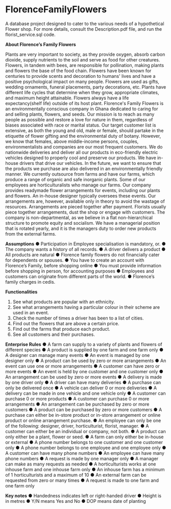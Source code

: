 # FlorenceFamilyFlowers
A database project designed to cater to the various needs of a hypothetical Flower shop. For more details, consult the Description.pdf file, and run the florist_service.sql code.


**About Florence’s Family Flowers**

Plants are very important to society, as they provide oxygen, absorb carbon dioxide, supply 
nutrients to the soil and serve as food for other creatures. Flowers, in tandem with bees, are 
responsible for pollination, making plants and flowers the base of the food chain.
Flowers have been known for centuries to provide scents and decoration to humans' lives and 
have a positive psychological impact on many people. Flowers are used as gifts, wedding 
ornaments, funeral placements, party decorations, etc. Plants have different life cycles that 
determine when they grow, appropriate climates, and maximum height attainable. Flowers 
always have a life expectancy(shelf life) outside of its host plant.
Florence's Family Flowers is an environmentally conscious company in Ghana dedicated to 
caring for and selling plants, flowers, and seeds. Our mission is to reach as many people as 
possible and restore a love for nature in them, regardless of biases associated with race or 
marital status. Our target customer list is extensive, as both the young and old, male or female, 
should partake in the etiquette of flower gifting and the environmental duty of botany. 
However, we know that females, above middle-income persons, couples, environmentalists 
and companies are our most frequent customers.
We do nationwide deliveries and deliver all our products in eco-friendly electric vehicles 
designed to properly cool and preserve our products. We have in-house drivers that drive our 
vehicles. In the future, we want to ensure that the products we purchase are also delivered in 
an environmentally friendly manner. We currently outsource from farms and have our farms, 
which produce a range of organic and safe inorganic plants. Some of our employees are 
horticulturalists who manage our farms.
Our company provides readymade flower arrangements for events, including our plants and 
flowers. An in-house designer typically oversees these events. Our arrangements are, however, 
available only in theory to avoid the wastage of resources. Arrangements are pieced together 
after payment. Florists usually piece together arrangements, dust the shop or engage with 
customers. 
The company is non-departmental, as we believe in a flat non-hierarchical structure to promote 
equity and socialism. We have a managerial position that is rotated yearly, and it is the 
managers duty to order new products from the external farms.



**Assumptions**
● Participation in Employee specialisation is mandatory, or.
● The company wants a history of all records.
● A driver delivers a product
● All products are natural
● Florence family flowers do not financially cater for dependents or spouses.
● You have to create an account with Florence’s Family, before shopping online
● You must provide information before shopping in person, for accounting purposes
● Employees and customers can originate from different parts of the world.
● Florence’s family charges in cedis.


**Functionalities**
1. See what products are popular with an ethnicity.
2. See what arrangements having a particular colour in their scheme are used in an event.
3. Check the number of times a driver has been to a list of cities.
4. Find out the flowers that are above a certain price.
5. Find out the farms that produce each product.
6. See all customers and their purchases.


**Enterprise Rules**
● A farm can supply to a variety of plants and flowers of different species
● A product is supplied by one farm and one farm only
● A designer can manage many events
● An event is managed by one designer only
● A product can be used by zero or more arrangements
● An event can use one or more arrangements
● A customer can have zero or more events
● An event is held by one customer and one customer only
● An arrangement can be used by zero or more events
● A delivery is made by one driver only
● A driver can have many deliveries
● A purchase can only be delivered once
● A vehicle can deliver 0 or more deliveries
● A delivery can be made in one vehicle and one vehicle only
● A customer can purchase 0 or more products
● A customer can purchase 0 or more arrangements
● An arrangement can be purchased by zero or more customers
● A product can be purchased by zero or more customers
● A purchase can either be in-store product or in-store arrangement or online product or 
online arrangement purchase.
● An employee can only be one of the following: designer, driver, horticulturist, florist, 
manager.
● A customer can either be an individual or company, not both.
● A product can only either be a plant, flower or seed.
● A farm can only either be in-house or external
● A phone number belongs to one customer and one customer only
● A phone number belongs to one employee and one employee only
● A customer can have many phone numbers
● An employee can have many phone numbers
● A request is made by one manager only
● A manager can make as many requests as needed
● A horticulturists works at one inhouse farm and one inhouse farm only
● An inhouse farm has a minimum of 1 horticulturists and a maximum of 10
● An external farm can be requested from zero or many times
● A request is made to one farm and one farm only



**Key notes**
● Handedness indicates left or right-handed driver
● Height is in metres
● Y/N means Yes and No
● DOP means date of planting



